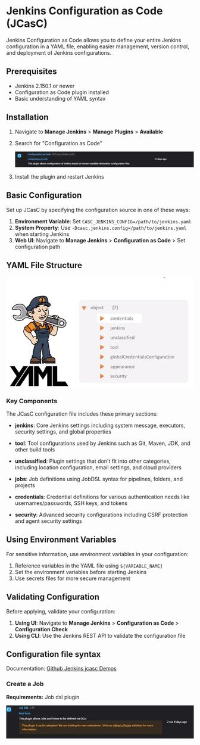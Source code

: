 # Jenkins Configuration as Code (JCasC)

Jenkins Configuration as Code allows you to define your entire Jenkins configuration in a YAML file, enabling easier management, version control, and deployment of Jenkins configurations.

## Prerequisites

- Jenkins 2.150.1 or newer
- Configuration as Code plugin installed
- Basic understanding of YAML syntax

## Installation

1. Navigate to **Manage Jenkins** > **Manage Plugins** > **Available**
2. Search for "Configuration as Code"

    <p align="center">
        <img src="../images/jcasc-plugin.png" alt="Jenkins configuration as code plugin"/>
    </p>
3. Install the plugin and restart Jenkins

## Basic Configuration

Set up JCasC by specifying the configuration source in one of these ways:

1. **Environment Variable**: Set `CASC_JENKINS_CONFIG=/path/to/jenkins.yaml`
2. **System Property**: Use `-Dcasc.jenkins.config=/path/to/jenkins.yaml` when starting Jenkins
3. **Web UI**: Navigate to **Manage Jenkins** > **Configuration as Code** > Set configuration path

## YAML File Structure

<p align="center">
    <img src="../images/jcasc.png" alt="Jenkins configuration YAML file structure"/>
</p>

### Key Components

The JCasC configuration file includes these primary sections:

- **jenkins**: Core Jenkins settings including system message, executors, security settings, and global properties
  
- **tool**: Tool configurations used by Jenkins such as Git, Maven, JDK, and other build tools
  
- **unclassified**: Plugin settings that don't fit into other categories, including location configuration, email settings, and cloud providers
  
- **jobs**: Job definitions using JobDSL syntax for pipelines, folders, and projects
  
- **credentials**: Credential definitions for various authentication needs like usernames/passwords, SSH keys, and tokens
  
- **security**: Advanced security configurations including CSRF protection and agent security settings

## Using Environment Variables

For sensitive information, use environment variables in your configuration:

1. Reference variables in the YAML file using `${VARIABLE_NAME}`
2. Set the environment variables before starting Jenkins
3. Use secrets files for more secure management

## Validating Configuration

Before applying, validate your configuration:

1. **Using UI**: Navigate to **Manage Jenkins** > **Configuration as Code** > **Configuration Check**
2. **Using CLI**: Use the Jenkins REST API to validate the configuration file

## Configuration file syntax

Documentation: [Github Jenkins jcasc Demos](https://github.com/jenkinsci/configuration-as-code-plugin/tree/master/demos) 

### Create a Job

**Requirements:** Job dsl plugin
<p align="center">
    <img src="../images/job-dsl-plugin.png" alt="Job Dsl plugin"/>
</p>
